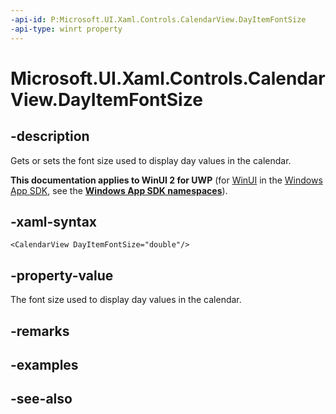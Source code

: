 ```yaml
---
-api-id: P:Microsoft.UI.Xaml.Controls.CalendarView.DayItemFontSize
-api-type: winrt property
---
```


<!-- Property syntax
public double DayItemFontSize { get;  set; }
-->

# Microsoft.UI.Xaml.Controls.CalendarView.DayItemFontSize

## -description
Gets or sets the font size used to display day values in the calendar.

**This documentation applies to WinUI 2 for UWP** (for [WinUI](/windows/apps/winui/winui3/) in the [Windows App SDK](/windows/apps/windows-app-sdk/), see the **[Windows App SDK namespaces](/windows/windows-app-sdk/api/winrt/)**).

## -xaml-syntax
```xaml
<CalendarView DayItemFontSize="double"/>
```


## -property-value
The font size used to display day values in the calendar.

## -remarks

## -examples

## -see-also
